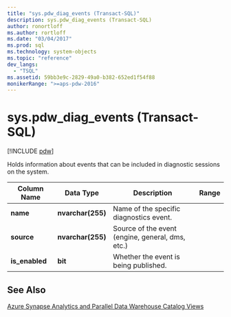 ```yaml
---
title: "sys.pdw_diag_events (Transact-SQL)"
description: sys.pdw_diag_events (Transact-SQL)
author: ronortloff
ms.author: rortloff
ms.date: "03/04/2017"
ms.prod: sql
ms.technology: system-objects
ms.topic: "reference"
dev_langs:
  - "TSQL"
ms.assetid: 59bb3e9c-2829-49a0-b382-652ed1f54f88
monikerRange: ">=aps-pdw-2016"
---
```

# sys.pdw_diag_events (Transact-SQL)
[!INCLUDE [pdw](../../includes/applies-to-version/pdw.md)]

  Holds information about events that can be included in diagnostic sessions on the system.  
  
|Column Name|Data Type|Description|Range|  
|-----------------|---------------|-----------------|-----------|  
|**name**|**nvarchar(255)**|Name of the specific diagnostics event.||  
|**source**|**nvarchar(255)**|Source of the event (engine, general, dms, etc.)||  
|**is_enabled**|**bit**|Whether the event is being published.||  
  
## See Also  
 [Azure Synapse Analytics and Parallel Data Warehouse Catalog Views](../../relational-databases/system-catalog-views/sql-data-warehouse-and-parallel-data-warehouse-catalog-views.md)  
  
  
